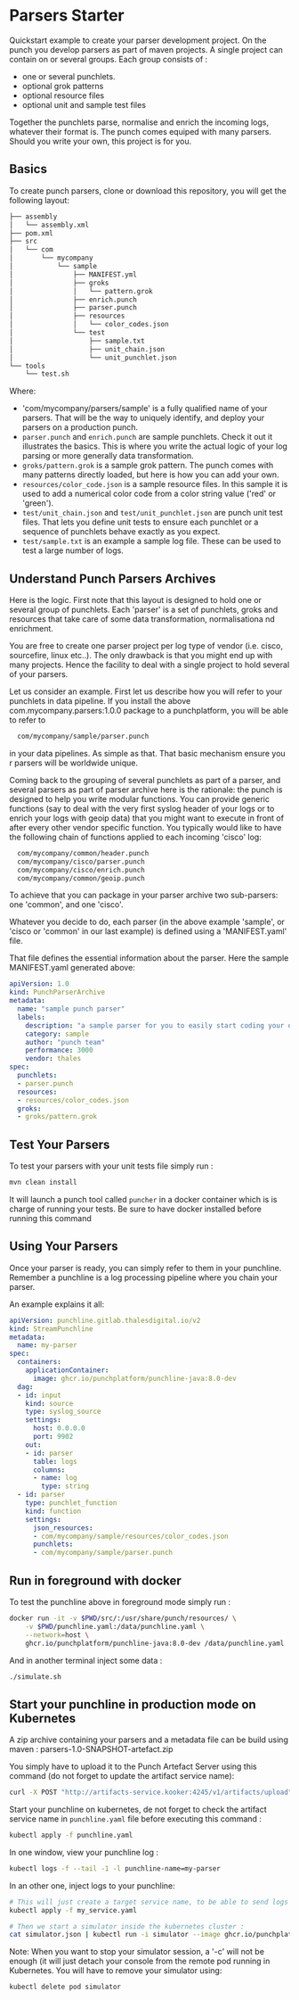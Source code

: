 # Parsers Starter

Quickstart example to create your parser development project.
On the punch you develop parsers as part of maven projects. A single project can contain
on or several groups. Each group consists of :

* one or several punchlets. 
* optional grok patterns
* optional resource files
* optional unit and sample test files

Together the punchlets parse, normalise and enrich the incoming logs, whatever their format is. 
The punch comes equiped with many parsers. Should you write your own, this project is for you. 

## Basics

To create punch parsers, clone or download this repository, you will get the following layout: 

```sh
├── assembly
│   └── assembly.xml
├── pom.xml
├── src
│   └── com
│       └── mycompany
│           └── sample
│               ├── MANIFEST.yml
│               ├── groks
│               │   └── pattern.grok
│               ├── enrich.punch
│               ├── parser.punch
│               ├── resources
│               │   └── color_codes.json
│               └── test
│                   ├── sample.txt
│                   ├── unit_chain.json
│                   └── unit_punchlet.json
└── tools
    └── test.sh
```

Where:

* 'com/mycompany/parsers/sample' is a fully qualified name of your parsers. That will be the way to uniquely identify, and deploy your parsers on a production punch.
* `parser.punch` and `enrich.punch` are sample punchlets. Check it out it illustrates the basics. This is where you write the actual logic of your log parsing or more generally data transformation.
* `groks/pattern.grok` is a sample grok pattern. The punch comes with many patterns directly loaded, but here is how you can add your own.
* `resources/color_code.json` is a sample resource files. In this sample it is used to add a numerical color code from a color string value ('red' or 'green').
* `test/unit_chain.json` and `test/unit_punchlet.json` are punch unit test files. That lets you define unit tests to ensure each punchlet or a sequence of punchlets behave exactly as you expect.
* `test/sample.txt` is an example a sample log file. These can be used to test
a large number of logs. 


## Understand Punch Parsers Archives

Here is the logic. First note that this layout is designed to hold one or several group of punchlets.
Each 'parser' is a set of punchlets, groks and resources that take care of some
data transformation, normalisationa nd enrichment. 

You are free to create one parser project per log type of vendor (i.e. cisco, sourcefire,
linux etc..). The only drawback is that you might end up with many projects. 
Hence the facility to deal with a single project to hold several of your parsers. 

Let us consider an example. First let us describe how you will refer to your punchlets in data pipeline. 
If you install the above com.mycompany.parsers:1.0.0 package to a punchplatform, you will be able to refer to

```sh
  com/mycompany/sample/parser.punch
```

in your data pipelines. As simple as that. That basic mechanism ensure you r parsers will be worldwide unique.

Coming back to the grouping of several punchlets as part of a parser, and several parsers as part of 
parser archive here is the rationale: the punch is designed to help you write modular functions. You can provide
generic functions (say to deal with the very first syslog header of your logs or to enrich your logs with geoip data)
that you might want to execute in front of after every other vendor specific function. You typically would like
to have the following chain of functions applied to each incoming 'cisco' log:

```sh
  com/mycompany/common/header.punch
  com/mycompany/cisco/parser.punch
  com/mycompany/cisco/enrich.punch
  com/mycompany/common/geoip.punch
```

To achieve that you can package in your parser archive two sub-parsers: one 'common', and one 'cisco'.

Whatever you decide to do, each parser (in the above example 'sample', or 'cisco or 'common' in our last example)
is defined using a 'MANIFEST.yaml' file. 

That file defines the essential information about the parser. Here the sample MANIFEST.yaml generated above:

```yaml
apiVersion: 1.0
kind: PunchParserArchive
metadata:
  name: "sample punch parser"
  labels:
    description: "a sample parser for you to easily start coding your own"
    category: sample
    author: "punch team"
    performance: 3000
    vendor: thales
spec:
  punchlets:
  - parser.punch
  resources:
  - resources/color_codes.json
  groks:
  - groks/pattern.grok
```

## Test Your Parsers

To test your parsers with your unit tests file simply run : 

```sh
mvn clean install
```

It will launch a punch tool called `puncher` in a docker container which is is charge of running your tests. 
Be sure to have docker installed before running this command


## Using Your Parsers

Once your parser is ready, you can simply refer to them in your punchline. 
Remember a punchline is a log processing pipeline where you chain your parser. 

An example explains it all: 

```yaml
apiVersion: punchline.gitlab.thalesdigital.io/v2
kind: StreamPunchline
metadata:
  name: my-parser
spec:  
  containers:
    applicationContainer:
      image: ghcr.io/punchplatform/punchline-java:8.0-dev
  dag:
  - id: input
    kind: source
    type: syslog_source
    settings:
      host: 0.0.0.0
      port: 9902
    out: 
    - id: parser
      table: logs
      columns:
      - name: log
        type: string
  - id: parser
    type: punchlet_function
    kind: function
    settings:
      json_resources:
      - com/mycompany/sample/resources/color_codes.json
      punchlets:
      - com/mycompany/sample/parser.punch
```

## Run in foreground with docker

To test the punchline above in foreground mode simply run : 

```sh
docker run -it -v $PWD/src/:/usr/share/punch/resources/ \
    -v $PWD/punchline.yaml:/data/punchline.yaml \
    --network=host \
    ghcr.io/punchplatform/punchline-java:8.0-dev /data/punchline.yaml
```

And in another terminal inject some data : 

```sh
./simulate.sh
```

## Start your punchline in production mode on Kubernetes

A zip archive containing your parsers and a metadata file can be build using maven : parsers-1.0-SNAPSHOT-artefact.zip

You simply have to upload it to the Punch Artefact Server using this command (do not forget to update the artifact service name):

```sh
curl -X POST "http://artifacts-service.kooker:4245/v1/artifacts/upload" -F artifact=@target/parsers-1.0.0-artefact.zip -F override=true
```

Start your punchline on kubernetes, de not forget to check the artifact service name in `punchline.yaml` file before executing this command : 

```sh
kubectl apply -f punchline.yaml
```


In one window, view your punchline log :

```sh
kubectl logs -f --tail -1 -l punchline-name=my-parser
```

In an other one, inject logs to your punchline:

```sh
# This will just create a target service name, to be able to send logs to our punchline
kubectl apply -f my_service.yaml  

# Then we start a simulator inside the kubernetes cluster :
cat simulator.json | kubectl run -i simulator --image ghcr.io/punchplatform/simulator:8.0-dev -- -c - --host my-parser-input.default
```

Note: When you want to stop your simulator session, a '<ctrl>-c' will not be enough (it will just detach your console from the remote pod running in Kubernetes. You will have to remove your simulator using:
```sh
kubectl delete pod simulator
```

